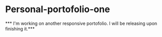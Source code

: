 # Personal-portofolio-one
*** I'm working on another responsive portofolio. I will be releasing upon finishing it.***
